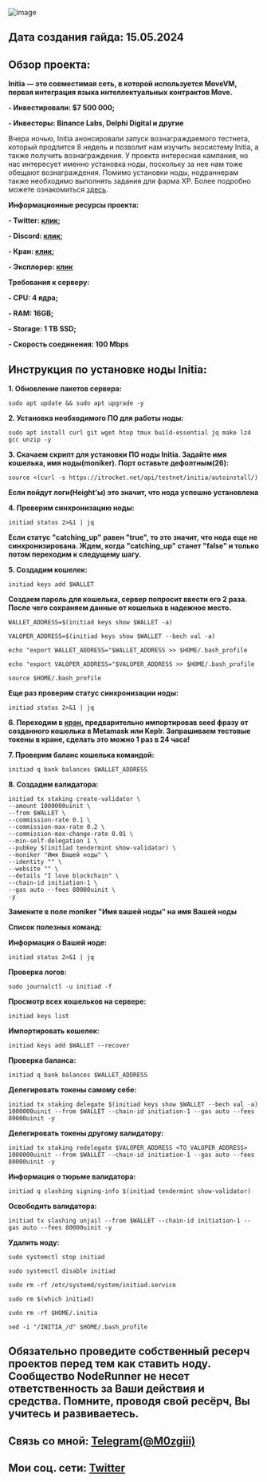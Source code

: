 ![image](https://github.com/Mozgiii9/InitiaSetupTheNode/assets/74683169/3b587196-5497-48fb-ac59-42c5d0fd1a81)

## Дата создания гайда: 15.05.2024

## Обзор проекта:

**Initia — это совместимая сеть, в которой используется MoveVM, первая интеграция языка интеллектуальных контрактов Move.**

**- Инвестировали: $7 500 000;**

**- Инвесторы: Binance Labs, Delphi Digital и другие**

Вчера ночью, Initia анонсировали запуск вознаграждаемого тестнета, который продлится 8 недель и позволит нам изучить экосистему Initia, а также получить вознаграждения. У проекта интересная кампания, но нас интересует именно установка ноды, поскольку за нее нам тоже обещают вознаграждения. Помимо установки ноды, нодраннерам также необходимо выполнять задания для фарма XP. Более подробно можете ознакомиться [здесь](https://initia-xyz.notion.site/The-Initiation-Validator-Tasks-6d88ab0034644473907435662f9285b3?pvs=4).

**Информационные ресурсы проекта:**

**- Twitter: [клик](https://twitter.com/initiaFDN);**

**- Discord: [клик](https://discord.gg/drK2NVxy);**

**- Кран: [клик](https://faucet.testnet.initia.xyz/?address=);**

**- Эксплорер: [клик](https://scan.testnet.initia.xyz/initiation-1/validators)**

**Требования к серверу:**

**- CPU: 4 ядра;**

**- RAM: 16GB;**

**- Storage: 1 TB SSD;**
 
**- Скорость соединения: 100 Mbps**

## Инструкция по установке ноды Initia:

**1. Обновление пакетов сервера:**

```
sudo apt update && sudo apt upgrade -y
```

**2. Установка необходимого ПО для работы ноды:**

```
sudo apt install curl git wget htop tmux build-essential jq make lz4 gcc unzip -y
```

**3. Скачаем скрипт для установки ПО ноды Initia. Задайте имя кошелька, имя ноды(moniker). Порт оставьте дефолтным(26):**

```
source <(curl -s https://itrocket.net/api/testnet/initia/autoinstall/)
```

**Если пойдут логи(Height'ы) это значит, что нода успешно установлена**

**4. Проверим синхронизацию ноды:**

```
initiad status 2>&1 | jq
```

**Если статус "catching_up" равен "true", то это значит, что нода еще не синхронизирована. Ждем, когда "catching_up" станет "false" и только потом переходим к следущему шагу.**

**5. Создадим кошелек:**

```
initiad keys add $WALLET
```

**Создаем пароль для кошелька, сервер попросит ввести его 2 раза. После чего сохраняем данные от кошелька в надежное место.**

```
WALLET_ADDRESS=$(initiad keys show $WALLET -a)
```

```
VALOPER_ADDRESS=$(initiad keys show $WALLET --bech val -a)
```

```
echo "export WALLET_ADDRESS="$WALLET_ADDRESS >> $HOME/.bash_profile
```

```
echo "export VALOPER_ADDRESS="$VALOPER_ADDRESS >> $HOME/.bash_profile
```

```
source $HOME/.bash_profile
```

**Еще раз проверим статус синхронизации ноды:**

```
initiad status 2>&1 | jq
```

**6. Переходим в [кран](https://faucet.testnet.initia.xyz/?address=), предварительно импортировав seed фразу от созданного кошелька в Metamask или Keplr. Запрашиваем тестовые токены в кране, сделать это можно 1 раз в 24 часа!**

**7. Проверим баланс кошелька командой:**

```
initiad q bank balances $WALLET_ADDRESS
```

**8. Создадим валидатора:**

```
initiad tx staking create-validator \
--amount 1000000uinit \
--from $WALLET \
--commission-rate 0.1 \
--commission-max-rate 0.2 \
--commission-max-change-rate 0.01 \
--min-self-delegation 1 \
--pubkey $(initiad tendermint show-validator) \
--moniker "Имя Вашей ноды" \
--identity "" \
--website "" \
--details "I love blockchain" \
--chain-id initiation-1 \
--gas auto --fees 80000uinit \
-y
```

**Замените в поле moniker "Имя вашей ноды" на имя Вашей ноды**

**Список полезных команд:**

**Информация о Вашей ноде:**

```
initiad status 2>&1 | jq
```

**Проверка логов:**

```
sudo journalctl -u initiad -f
```

**Просмотр всех кошельков на сервере:**

```
initiad keys list
```

**Импортировать кошелек:**

```
initiad keys add $WALLET --recover
```

**Проверка баланса:**

```
initiad q bank balances $WALLET_ADDRESS
```

**Делегировать токены самому себе:**

```
initiad tx staking delegate $(initiad keys show $WALLET --bech val -a) 1000000uinit --from $WALLET --chain-id initiation-1 --gas auto --fees 80000uinit -y
```

**Делегировать токены другому валидатору:**

```
initiad tx staking redelegate $VALOPER_ADDRESS <TO_VALOPER_ADDRESS> 1000000uinit --from $WALLET --chain-id initiation-1 --gas auto --fees 80000uinit -y 
```

**Информация о тюрьме валидатора:**

```
initiad q slashing signing-info $(initiad tendermint show-validator)
```

**Освободить валидатора:**

```
initiad tx slashing unjail --from $WALLET --chain-id initiation-1 --gas auto --fees 80000uinit -y
```

**Удалить ноду:**

```
sudo systemctl stop initiad
```

```
sudo systemctl disable initiad
```

```
sudo rm -rf /etc/systemd/system/initiad.service
```

```
sudo rm $(which initiad)
```

```
sudo rm -rf $HOME/.initia
```

```
sed -i "/INITIA_/d" $HOME/.bash_profile
```

## Обязательно проведите собственный ресерч проектов перед тем как ставить ноду. Сообщество NodeRunner не несет ответственность за Ваши действия и средства. Помните, проводя свой ресёрч, Вы учитесь и развиваетесь.

## Связь со мной: [Telegram(@M0zgiii)](https://t.me/m0zgiii)
## Мои соц. сети: [Twitter](https://twitter.com/m0zgiii)



